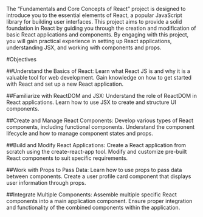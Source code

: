 The “Fundamentals and Core Concepts of React” project is designed to introduce you to the essential elements of React, a popular JavaScript library for building user interfaces. This project aims to provide a solid foundation in React by guiding you through the creation and modification of basic React applications and components. By engaging with this project, you will gain practical experience in setting up React applications, understanding JSX, and working with components and props.

#Objectives

##Understand the Basics of React:
Learn what React JS is and why it is a valuable tool for web development.
Gain knowledge on how to get started with React and set up a new React application.

##Familiarize with ReactDOM and JSX:
Understand the role of ReactDOM in React applications.
Learn how to use JSX to create and structure UI components.

##Create and Manage React Components:
Develop various types of React components, including functional components.
Understand the component lifecycle and how to manage component states and props.

##Build and Modify React Applications:
Create a React application from scratch using the create-react-app tool.
Modify and customize pre-built React components to suit specific requirements.

##Work with Props to Pass Data:
Learn how to use props to pass data between components.
Create a user profile card component that displays user information through props.

##Integrate Multiple Components:
Assemble multiple specific React components into a main application component.
Ensure proper integration and functionality of the combined components within the application.
